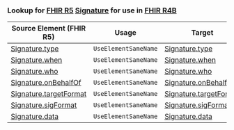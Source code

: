 ### Lookup for [FHIR R5](https://hl7.org/fhir/R5/) [Signature](https://hl7.org/fhir/R5/Signature.html) for use in [FHIR R4B](https://hl7.org/fhir/R4B/)

| Source Element (FHIR R5) | Usage | Target |
| -------------- | ----- | ------ |
| [Signature.type](https://hl7.org/fhir/R5/Signature.html#resource) | `UseElementSameName` | [Signature.type](https://hl7.org/fhir/R4B/Signature.html#resource) |
| [Signature.when](https://hl7.org/fhir/R5/Signature.html#resource) | `UseElementSameName` | [Signature.when](https://hl7.org/fhir/R4B/Signature.html#resource) |
| [Signature.who](https://hl7.org/fhir/R5/Signature.html#resource) | `UseElementSameName` | [Signature.who](https://hl7.org/fhir/R4B/Signature.html#resource) |
| [Signature.onBehalfOf](https://hl7.org/fhir/R5/Signature.html#resource) | `UseElementSameName` | [Signature.onBehalfOf](https://hl7.org/fhir/R4B/Signature.html#resource) |
| [Signature.targetFormat](https://hl7.org/fhir/R5/Signature.html#resource) | `UseElementSameName` | [Signature.targetFormat](https://hl7.org/fhir/R4B/Signature.html#resource) |
| [Signature.sigFormat](https://hl7.org/fhir/R5/Signature.html#resource) | `UseElementSameName` | [Signature.sigFormat](https://hl7.org/fhir/R4B/Signature.html#resource) |
| [Signature.data](https://hl7.org/fhir/R5/Signature.html#resource) | `UseElementSameName` | [Signature.data](https://hl7.org/fhir/R4B/Signature.html#resource) |
